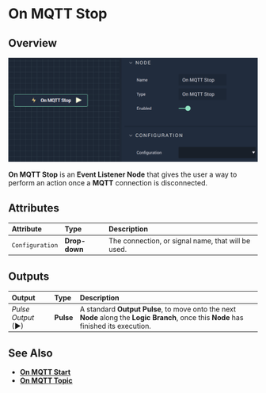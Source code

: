 # On MQTT Stop

## Overview

![The On MQTT Stop Node.](../../../../.gitbook/assets/onmqttstop.png)

**On MQTT Stop** is an **Event Listener Node** that gives the user a way to perform an action once a **MQTT** connection is disconnected.

## Attributes

| Attribute | Type | Description |
| :--- | :--- | :--- |
| `Configuration` | **Drop-down** | The connection, or signal name, that will be used. |

## Outputs

| Output | Type | Description |
| :--- | :--- | :--- |
| _Pulse Output_ \(►\) | **Pulse** | A standard **Output Pulse**, to move onto the next **Node** along the **Logic Branch**, once this **Node** has finished its execution. |

## See Also

* [**On MQTT Start**](onmqttstart.md)
* [**On MQTT Topic**](onmqtttopic.md)

